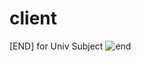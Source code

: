 # client

[END] for Univ Subject
![end](https://github.com/user-attachments/assets/192d7870-974d-4929-bcf7-88a75b0f5a7b)
